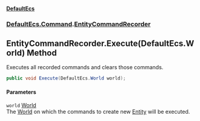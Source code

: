 #### [DefaultEcs](./index.md 'index')
### [DefaultEcs.Command](./DefaultEcs-Command.md 'DefaultEcs.Command').[EntityCommandRecorder](./DefaultEcs-Command-EntityCommandRecorder.md 'DefaultEcs.Command.EntityCommandRecorder')
## EntityCommandRecorder.Execute(DefaultEcs.World) Method
Executes all recorded commands and clears those commands.  
```C#
public void Execute(DefaultEcs.World world);
```
#### Parameters
<a name='DefaultEcs-Command-EntityCommandRecorder-Execute(DefaultEcs-World)-world'></a>
`world` [World](./DefaultEcs-World.md 'DefaultEcs.World')  
The [World](./DefaultEcs-World.md 'DefaultEcs.World') on which the commands to create new [Entity](./DefaultEcs-Entity.md 'DefaultEcs.Entity') will be executed.  
  
